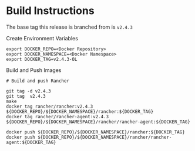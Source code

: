 # Build Instructions

The base tag this release is branched from is `v2.4.3`


Create Environment Variables

```
export DOCKER_REPO=<Docker Repository>
export DOCKER_NAMESPACE=<Docker Namespace>
export DOCKER_TAG=v2.4.3-OL
```

Build and Push Images

```
# Build and push Rancher

git tag -d v2.4.3 
git tag  v2.4.3 
make
docker tag rancher/rancher:v2.4.3  ${DOCKER_REPO}/${DOCKER_NAMESPACE}/rancher:${DOCKER_TAG}
docker tag rancher/rancher-agent:v2.4.3  ${DOCKER_REPO}/${DOCKER_NAMESPACE}/rancher/rancher-agent:${DOCKER_TAG}

docker push ${DOCKER_REPO}/${DOCKER_NAMESPACE}/rancher:${DOCKER_TAG}
docker push ${DOCKER_REPO}/${DOCKER_NAMESPACE}/rancher/rancher-agent:${DOCKER_TAG}

```
